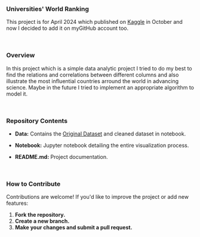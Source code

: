 ### Universities' World Ranking
This project is for April 2024 which published on [Kaggle](https://www.kaggle.com/code/soroushesnaashari/universities-world-ranking) in October and now I decided to add it on myGitHub account too.

<br>

### Overview
In this project which is a simple data analytic project I tried to do my best to find the relations and correlations between different columns and also illustrate the most influential countries arround the world in advancing science.
Maybe in the future I tried to implement an appropriate algorithm to model it.

<br>

### Repository Contents

- **Data:** Contains the [Original Dataset](https://www.kaggle.com/datasets/alifarajnia/eighteen-nineteen-university-datasets) and cleaned dataset in notebook.

- **Notebook:** Jupyter notebook detailing the entire visualization process.

- **README.md:** Project documentation.

<br>

### How to Contribute
Contributions are welcome! If you'd like to improve the project or add new features:

1. **Fork the repository.**
2. **Create a new branch.**
3. **Make your changes and submit a pull request.**
